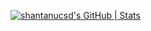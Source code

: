 [![shantanucsd's GitHub | Stats](https://stats.quine.sh/shantanucsd/github?theme=dark)](https://quine.sh?utm_source=widgets&utm_campaign=shantanucsd)
